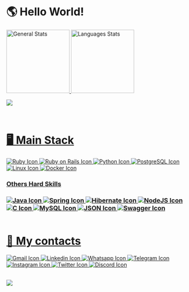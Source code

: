 <h1>🌎 Hello World!</h1>

<div id="stats">
  <a href="https://github.com/SandroSmarzaro">
  <img height=165em alt="General Stats" src="https://github-readme-stats.vercel.app/api?username=SandroSmarzaro&include_all_commits=true&count_private=true&show_icons=true&theme=radical"/>
  <img height=165em alt="Languages Stats" src="https://github-readme-stats.vercel.app/api/top-langs/?username=SandroSmarzaro&langs_count=10&layout=compact&theme=radical"/>
</div>

![](https://github-readme-streak-stats.herokuapp.com/?user=sandrosmarzaro&theme=radical&hide_border=false)<br/>

<br/>
  
<h1>🖥️ Main Stack</h1>
  
<div id="main-stack">
  <img alt="Ruby Icon" src="https://img.shields.io/badge/Ruby-CC342D?style=for-the-badge&logo=ruby&logoColor=white"/>
  <img alt="Ruby on Rails Icon" src="https://img.shields.io/badge/Ruby_on_Rails-CC0000?style=for-the-badge&logo=ruby-on-rails&logoColor=white"/>
  <img alt="Python Icon" src="https://img.shields.io/badge/Python-FFD43B?style=for-the-badge&logo=python&logoColor=blue"/>
  <img alt="PostgreSQL Icon" src="https://img.shields.io/badge/PostgreSQL-316192?style=for-the-badge&logo=postgresql&logoColor=white"/>
  <img alt="Linux Icon" src="https://img.shields.io/badge/Linux-FCC624?style=for-the-badge&logo=linux&logoColor=black"/>
  <img alt="Docker Icon" src="https://img.shields.io/badge/Docker-2CA5E0?style=for-the-badge&logo=docker&logoColor=white"/>
  
</div>

<h3>Others Hard Skills<h3>
<div id="others-skills">
  <img alt="Java Icon" src="https://img.shields.io/badge/Java-ED8B00?style=for-the-badge&logo=java&logoColor=white" />
  <img alt="Spring Icon" src="https://img.shields.io/badge/Spring-6DB33F?style=for-the-badge&logo=spring&logoColor=white"/>
  <img alt="Hibernate Icon" src="https://img.shields.io/badge/Hibernate-59666C?style=for-the-badge&logo=Hibernate&logoColor=white"/>
  <img alt="NodeJS Icon" src="https://img.shields.io/badge/Node.js-339933?style=for-the-badge&logo=nodedotjs&logoColor=white" />
  <img alt="C Icon" src="https://img.shields.io/badge/C-00599C?style=for-the-badge&logo=c&logoColor=white"/>
  <img alt="MySQL Icon" src="https://img.shields.io/badge/MySQL-005C84?style=for-the-badge&logo=mysql&logoColor=white"/>
  <img alt="JSON Icon" src="https://img.shields.io/badge/json-5E5C5C?style=for-the-badge&logo=json&logoColor=white"/>
  <img alt="Swagger Icon" src="https://img.shields.io/badge/Swagger-85EA2D?style=for-the-badge&logo=Swagger&logoColor=white"/>
</div>

<br/>

  <h1>📲 My contacts</h1>
<div id="contacts">
  <a href="mailto:sansmarzaro@gmail.com" target="_blank"/>
    <img alt="Gmail Icon" src="https://img.shields.io/badge/Gmail-D14836?style=for-the-badge&logo=gmail&logoColor=white"/>
  </a>  
  <a href="https://www.linkedin.com/in/sandrosmarzaro/" target="_blank"/>
    <img alt="Linkedin Icon" src="https://img.shields.io/badge/LinkedIn-0077B5?style=for-the-badge&logo=linkedin&logoColor=white"/>
  </a>
  <wbr>
  <a href="https://api.whatsapp.com/send?phone=5528999223882&text=Ol%C3%A1%20Sandro!%20Vim%20pelo%20seu%20perfil%20do%20GitHub" target="_blank"/>
    <img alt="Whatsapp Icon" src="https://img.shields.io/badge/WhatsApp-25D366?style=for-the-badge&logo=whatsapp&logoColor=white"/>
  </a>   
  <a href="https://t.me/SandroSmarzaro" target="_blank"/>
    <img alt="Telegram Icon" src="https://img.shields.io/badge/Telegram-2CA5E0?style=for-the-badge&logo=telegram&logoColor=white"/>
  </a> 
  <wbr>
  <a href="https://www.instagram.com/sandrosmarzaro/" target="_blank"/>
    <img alt="Instagram Icon" src="https://img.shields.io/badge/Instagram-E4405F?style=for-the-badge&logo=instagram&logoColor=white"/>
  </a> 
  <a href="https://twitter.com/sandrosmarzaro" target="_blank"/>
    <img alt="Twitter Icon" src="https://img.shields.io/badge/Twitter-1DA1F2?style=for-the-badge&logo=twitter&logoColor=white"/>
  </a>   
  <wbr>
  <a href="https://discord.com/app" target="_blank"/>
    <img alt="Discord Icon" src="https://dcbadge.vercel.app/api/shield/258576911762980864"/>
  </a>   
<div/>

<br>

![](https://github-profile-trophy.vercel.app/?username=sandrosmarzaro&theme=radical&no-frame=false&no-bg=false&margin-w=4)

